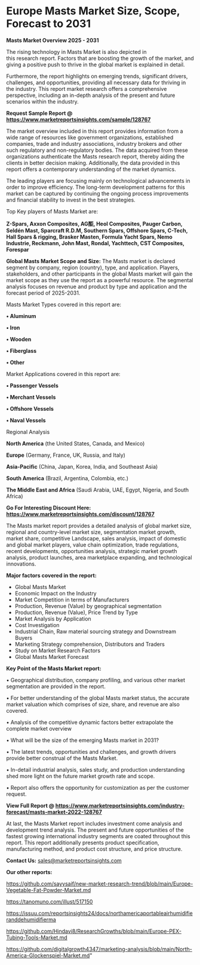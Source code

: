 # Europe Masts Market Size, Scope, Forecast to 2031

<Strong> Masts Market Overview 2025 - 2031</strong>

The rising technology in Masts Market is also depicted in this research report. Factors that are boosting the growth of the market, and giving a positive push to thrive in the global market is explained in detail.

Furthermore, the report highlights on emerging trends, significant drivers, challenges, and opportunities, providing all necessary data for thriving in the industry. This report market research offers a comprehensive perspective, including an in-depth analysis of the present and future scenarios within the industry.

<strong>Request Sample Report @ <a href=https://www.marketreportsinsights.com/sample/128767>https://www.marketreportsinsights.com/sample/128767</a></strong>

The market overview included in this report provides information from a wide range of resources like government organizations, established companies, trade and industry associations, industry brokers and other such regulatory and non-regulatory bodies. The data acquired from these organizations authenticate the Masts research report, thereby aiding the clients in better decision making. Additionally, the data provided in this report offers a contemporary understanding of the market dynamics.

The leading players are focusing mainly on technological advancements in order to improve efficiency. The long-term development patterns for this market can be captured by continuing the ongoing process improvements and financial stability to invest in the best strategies.

Top Key players of Masts Market are:

<strong>Z-Spars, Axxon Composites, AG䣰, Heol Composites, Pauger Carbon, Seldén Mast, Sparcraft R.D.M, Southern Spars, Offshore Spars, C-Tech, Hall Spars & rigging, Brasker Masten, Formula Yacht Spars, Nemo Industrie, Reckmann, John Mast, Rondal, Yachttech, CST Composites, Forespar</strong>

<strong><b>Global Masts Market Scope and Size:</b></strong>
The Masts market is declared segment by company, region (country), type, and application. Players, stakeholders, and other participants in the global Masts market will gain the market scope as they use the report as a powerful resource. The segmental analysis focuses on revenue and product by type and application and the forecast period of 2025-2031.

Masts Market Types covered in this report are:

<strong>• Aluminum

• Iron

• Wooden

• Fiberglass

• Other</strong>

Market Applications covered in this report are:

<strong>• Passenger Vessels

• Merchant Vessels

• Offshore Vessels

• Naval Vessels</strong> 

Regional Analysis

<strong>North America</strong> (the United States, Canada, and Mexico)

<strong>Europe</strong> (Germany, France, UK, Russia, and Italy)

<strong>Asia-Pacific</strong> (China, Japan, Korea, India, and Southeast Asia)

<strong>South America</strong> (Brazil, Argentina, Colombia, etc.)

<strong>The Middle East and Africa</strong> (Saudi Arabia, UAE, Egypt, Nigeria, and South Africa)

<strong>Go For Interesting Discount Here: <a href=https://www.marketreportsinsights.com/discount/128767>https://www.marketreportsinsights.com/discount/128767</a></strong>

The Masts market report provides a detailed analysis of global market size, regional and country-level market size, segmentation market growth, market share, competitive Landscape, sales analysis, impact of domestic and global market players, value chain optimization, trade regulations, recent developments, opportunities analysis, strategic market growth analysis, product launches, area marketplace expanding, and technological innovations.

<strong><b>Major factors covered in the report:</b></strong>
<ul>
  <li>Global Masts Market </li>
  <li>Economic Impact on the Industry</li>
  <li>Market Competition in terms of Manufacturers</li>
  <li>Production, Revenue (Value) by geographical segmentation</li>
  <li>Production, Revenue (Value), Price Trend by Type</li>
  <li>Market Analysis by Application</li>
  <li>Cost Investigation</li>
  <li>Industrial Chain, Raw material sourcing strategy and Downstream Buyers</li>
  <li>Marketing Strategy comprehension, Distributors and Traders</li>
  <li>Study on Market Research Factors</li>
  <li>Global Masts Market Forecast</li>
</ul>

<strong><b>Key Point of the Masts Market report:</b></strong>

• Geographical distribution, company profiling, and various other market segmentation are provided in the report.

• For better understanding of the global Masts market status, the accurate market valuation which comprises of size, share, and revenue are also covered.

• Analysis of the competitive dynamic factors better extrapolate the complete market overview

• What will be the size of the emerging Masts market in 2031?

• The latest trends, opportunities and challenges, and growth drivers provide better construal of the Masts Market.

• In-detail industrial analysis, sales study, and production understanding shed more light on the future market growth rate and scope.

• Report also offers the opportunity for customization as per the customer request.

<strong><b>View Full Report @ <a href=https://www.marketreportsinsights.com/industry-forecast/masts-market-2022-128767>https://www.marketreportsinsights.com/industry-forecast/masts-market-2022-128767</a></b></strong>


At last, the Masts Market report includes investment come analysis and development trend analysis. The present and future opportunities of the fastest growing international industry segments are coated throughout this report. This report additionally presents product specification, manufacturing method, and product cost structure, and price structure.

<strong>Contact Us:</strong>
sales@marketreportsinsights.com

<strong>Our other reports:</strong>

<a href=https://github.com/sayysaif/new-market-research-trend/blob/main/Europe-Vegetable-Fat-Powder-Market.md>https://github.com/sayysaif/new-market-research-trend/blob/main/Europe-Vegetable-Fat-Powder-Market.md</a>

<a href=https://tanomuno.com/illust/517150>https://tanomuno.com/illust/517150</a>

<a href=https://issuu.com/reportsinsights24/docs/northamericaportableairhumidifieranddehumidifierma>https://issuu.com/reportsinsights24/docs/northamericaportableairhumidifieranddehumidifierma</a>

<a href=https://github.com/Hindavi8/ResearchGrowths/blob/main/Europe-PEX-Tubing-Tools-Market.md>https://github.com/Hindavi8/ResearchGrowths/blob/main/Europe-PEX-Tubing-Tools-Market.md</a>

<a href=https://github.com/digitalgrowth4347/marketing-analysis/blob/main/North-America-Glockenspiel-Market.md>https://github.com/digitalgrowth4347/marketing-analysis/blob/main/North-America-Glockenspiel-Market.md</a>"
